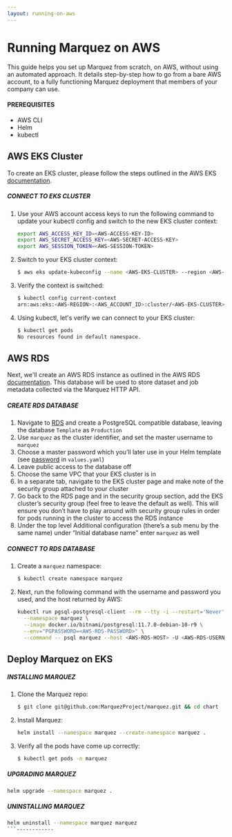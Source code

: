 ```yaml
---
layout: running-on-aws
---
```


# Running Marquez on AWS

This guide helps you set up Marquez from scratch, on AWS, without using an automated approach. It details step-by-step how to go from a bare AWS account, to a fully functioning Marquez deployment that members of your company can use.

#### PREREQUISITES

* AWS CLI
* Helm
* kubectl

## AWS EKS Cluster

To create an EKS cluster, please follow the steps outlined in the AWS EKS [documentation](https://docs.aws.amazon.com/eks/latest/userguide/create-cluster.html).

##### CONNECT TO EKS CLUSTER

1. Use your AWS account access keys to run the following command to update your kubectl config and switch to the new EKS cluster context:

   ```bash
   export AWS_ACCESS_KEY_ID=<AWS-ACCESS-KEY-ID>
   export AWS_SECRET_ACCESS_KEY=<AWS-SECRET-ACCESS-KEY>
   export AWS_SESSION_TOKEN=<AWS-SESSION-TOKEN>
   ```

2. Switch to your EKS cluster context:

   ```bash
   $ aws eks update-kubeconfig --name <AWS-EKS-CLUSTER> --region <AWS-REGION>
   ```

3. Verify the context is switched:

   ```bash
   $ kubectl config current-context
   arn:aws:eks:<AWS-REGION>:<AWS_ACCOUNT_ID>:cluster/<AWS-EKS-CLUSTER>
   ```

4. Using kubectl, let's verify we can connect to your EKS cluster:

   ```bash
   $ kubectl get pods
   No resources found in default namespace.
   ```

## AWS RDS

Next, we'll create an AWS RDS instance as outlined in the AWS RDS [documentation](https://docs.aws.amazon.com/AmazonRDS/latest/UserGuide/USER_CreateDBInstance.html). This database will be used to store dataset and job metadata collected via the Marquez HTTP API.

##### CREATE RDS DATABASE

1. Navigate to [RDS](https://console.aws.amazon.com/rds/home) and create a PostgreSQL compatible database, leaving the database `Template` as `Production`
3. Use `marquez` as the cluster identifier, and set the master username to `marquez`
5. Choose a master password which you’ll later use in your Helm template (see [password](https://github.com/MarquezProject/marquez/blob/main/chart/values.yaml#L32)  in `values.yaml`)
6. Leave public access to the database off
7. Choose the same VPC that your EKS cluster is in
8. In a separate tab, navigate to the EKS cluster page and make note of the security group attached to your cluster
9. Go back to the RDS page and in the security group section, add the EKS cluster’s security group (feel free to leave the default as well). This will ensure you don’t have to play around with security group rules in order for pods running in the cluster to access the RDS instance
10. Under the top level Additional configuration (there’s a sub menu by the same name) under “Initial database name” enter `marquez` as well

##### CONNECT TO RDS DATABASE

1. Create a `marquez` namespace:

   ```bash
   $ kubectl create namespace marquez
   ```
2. Next, run the following command with the username and password you used, and the host returned by AWS:

   ```bash
   kubectl run pgsql-postgresql-client --rm --tty -i --restart='Never' \
     --namespace marquez \
     --image docker.io/bitnami/postgresql:11.7.0-debian-10-r9 \
     --env="PGPASSWORD=<AWS-RDS-PASSWORD>" \
     --command -- psql marquez --host <AWS-RDS-HOST> -U <AWS-RDS-USERNAME> -d marquez -p 5432
   ```

## Deploy Marquez on EKS

##### INSTALLING MARQUEZ

1. Clone the Marquez repo:

   ```bash
   $ git clone git@github.com:MarquezProject/marquez.git && cd chart
   ```
2. Install Marquez:

   ```bash
   helm install --namespace marquez --create-namespace marquez .
   ```

3. Verify all the pods have come up correctly:

   ```bash
   $ kubectl get pods -n marquez
   ```

##### UPGRADING MARQUEZ

```bash
helm upgrade --namespace marquez .
```

##### UNINSTALLING MARQUEZ

```bash
helm uninstall --namespace marquez marquez
```------------
